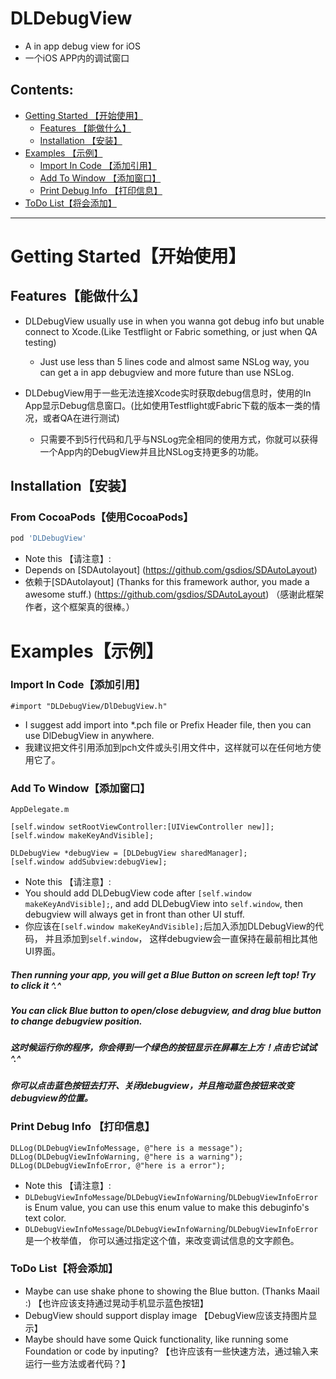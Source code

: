 # DLDebugView   


- A in app debug view for iOS
- 一个iOS APP内的调试窗口

## Contents:
* [Getting Started 【开始使用】](#Getting_Started)
	* [Features 【能做什么】](#Features)
	* [Installation 【安装】](#Installation)
* [Examples 【示例】](#Examples)
	* [Import In Code 【添加引用】](#Import_In_Code)
	* [Add To Window 【添加窗口】](#Add_To_Window)
	* [Print Debug Info 【打印信息】](#Print_Debug_Info)
* [ToDo List【将会添加】](#ToDo_List)


---

# <a id="Getting_Started"></a> Getting Started【开始使用】

## <a id="Features"></a> Features【能做什么】
- DLDebugView usually use in when you wanna got debug info but unable connect to Xcode.(Like Testflight or Fabric something, or just when QA testing)
    * Just use less than 5 lines code and almost same NSLog way, you can get a in app debugview and more future than use NSLog.


- DLDebugView用于一些无法连接Xcode实时获取debug信息时，使用的In App显示Debug信息窗口。(比如使用Testflight或Fabric下载的版本一类的情况，或者QA在进行测试)
    * 只需要不到5行代码和几乎与NSLog完全相同的使用方式，你就可以获得一个App内的DebugView并且比NSLog支持更多的功能。

## <a id="Installation"></a> Installation【安装】

### From CocoaPods【使用CocoaPods】

```ruby
pod 'DLDebugView'
```
* Note this 【请注意】:
* Depends on [SDAutolayout] (https://github.com/gsdios/SDAutoLayout)
* 依赖于[SDAutolayout] (Thanks for this framework author, you made a awesome stuff.) (https://github.com/gsdios/SDAutoLayout) （感谢此框架作者，这个框架真的很棒。）

# <a id="Examples"></a> Examples【示例】

### <a id="Import_In_Code"></a> Import In Code【添加引用】

```objc
#import "DLDebugView/DlDebugView.h"
```
* I suggest add import into \*.pch file or Prefix Header file, then you can use DlDebugView in anywhere.
* 我建议把文件引用添加到pch文件或头引用文件中，这样就可以在任何地方使用它了。

### <a id="Add_To_Window"></a> Add To Window【添加窗口】
```objc
AppDelegate.m

[self.window setRootViewController:[UIViewController new]];
[self.window makeKeyAndVisible];

DLDebugView *debugView = [DLDebugView sharedManager];
[self.window addSubview:debugView];

```
* Note this 【请注意】:
* You should add DLDebugView code after `[self.window makeKeyAndVisible];`, and add DLDebugView into `self.window`, then debugview will always get in front than other UI stuff.
* 你应该在`[self.window makeKeyAndVisible];`后加入添加DLDebugView的代码， 并且添加到`self.window`， 这样debugview会一直保持在最前相比其他UI界面。

##### Then running your app, you will get a Blue Button on screen left top! Try to click it ^.^
##### You can click Blue button to open/close debugview, and drag blue button to change debugview position.
##### 这时候运行你的程序，你会得到一个绿色的按钮显示在屏幕左上方！点击它试试 ^.^
##### 你可以点击蓝色按钮去打开、关闭debugview，并且拖动蓝色按钮来改变debugview的位置。


### <a id="Print_Debug_Info"></a> Print Debug Info 【打印信息】
```objc
DLLog(DLDebugViewInfoMessage, @"here is a message");
DLLog(DLDebugViewInfoWarning, @"here is a warning");
DLLog(DLDebugViewInfoError, @"here is a error");
```
* Note this 【请注意】:
* `DLDebugViewInfoMessage`/`DLDebugViewInfoWarning`/`DLDebugViewInfoError` is Enum value, you can use this enum value to make this debuginfo's text color.
* `DLDebugViewInfoMessage`/`DLDebugViewInfoWarning`/`DLDebugViewInfoError` 是一个枚举值， 你可以通过指定这个值，来改变调试信息的文字颜色。

### <a id="ToDo_List"></a> ToDo List【将会添加】
- Maybe can use shake phone to showing the Blue button. (Thanks Maail :) 【也许应该支持通过晃动手机显示蓝色按钮】
- DebugView should support display image 【DebugView应该支持图片显示】
- Maybe should have some Quick functionality, like running some Foundation or code by inputing? 【也许应该有一些快速方法，通过输入来运行一些方法或者代码？】
